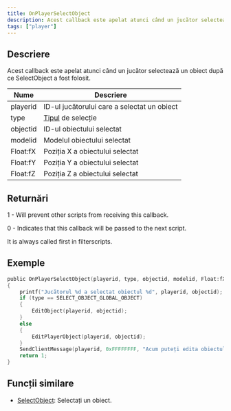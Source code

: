 ```yaml
---
title: OnPlayerSelectObject
description: Acest callback este apelat atunci când un jucător selectează un obiect după ce SelectObject a fost folosit.
tags: ["player"]
---
```


<VersionWarn name='callback' version='SA-MP 0.3e' />

## Descriere

Acest callback este apelat atunci când un jucător selectează un obiect după ce SelectObject a fost folosit.

| Nume     | Descriere                                                  |
| -------- | ---------------------------------------------------------- |
| playerid | ID-ul jucătorului care a selectat un obiect                |
| type     | [Tipul](../resources/selectobjecttypes) de selecție        |
| objectid | ID-ul obiectului selectat                                  |
| modelid  | Modelul obiectului selectat                                |
| Float:fX | Poziția X a obiectului selectat                            |
| Float:fY | Poziția Y a obiectului selectat                            |
| Float:fZ | Poziția Z a obiectului selectat                            |

## Returnări

1 - Will prevent other scripts from receiving this callback.

0 - Indicates that this callback will be passed to the next script.

It is always called first in filterscripts.

## Exemple

```c
public OnPlayerSelectObject(playerid, type, objectid, modelid, Float:fX, Float:fY, Float:fZ)
{
    printf("Jucătorul %d a selectat obiectul %d", playerid, objectid);
    if (type == SELECT_OBJECT_GLOBAL_OBJECT)
    {
        EditObject(playerid, objectid);
    }
    else
    {
        EditPlayerObject(playerid, objectid);
    }
    SendClientMessage(playerid, 0xFFFFFFFF, "Acum puteți edita obiectul dvs.!");
    return 1;
}
```

## Funcții similare

- [SelectObject](../functions/SelectObject): Selectați un obiect.